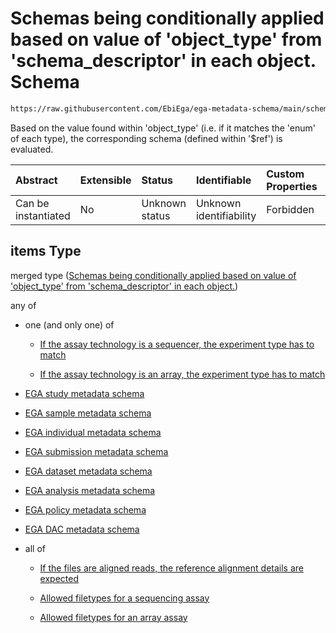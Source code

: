 # Schemas being conditionally applied based on value of 'object\_type' from 'schema\_descriptor' in each object. Schema

```txt
https://raw.githubusercontent.com/EbiEga/ega-metadata-schema/main/schemas/EGA.object-set.json#/properties/object_array/items
```

Based on the value found within 'object\_type' (i.e. if it matches the 'enum' of each type), the corresponding schema (defined within '$ref') is evaluated.

| Abstract            | Extensible | Status         | Identifiable            | Custom Properties | Additional Properties | Access Restrictions | Defined In                                                                           |
| :------------------ | :--------- | :------------- | :---------------------- | :---------------- | :-------------------- | :------------------ | :----------------------------------------------------------------------------------- |
| Can be instantiated | No         | Unknown status | Unknown identifiability | Forbidden         | Allowed               | none                | [EGA.object-set.json\*](../../../schemas/EGA.object-set.json "open original schema") |

## items Type

merged type ([Schemas being conditionally applied based on value of 'object\_type' from 'schema\_descriptor' in each object.](ega-15-properties-array-containing-metadata-objects-schemas-being-conditionally-applied-based-on-value-of-object_type-from-schema_descriptor-in-each-object.md))

any of

*   one (and only one) of

    *   [If the assay technology is a sequencer, the experiment type has to match](ega-9-oneof-if-the-assay-technology-is-a-sequencer-the-experiment-type-has-to-match.md "check type definition")

    *   [If the assay technology is an array, the experiment type has to match](ega-9-oneof-if-the-assay-technology-is-an-array-the-experiment-type-has-to-match.md "check type definition")

*   [EGA study metadata schema](ega-18.md "check type definition")

*   [EGA sample metadata schema](ega-17.md "check type definition")

*   [EGA individual metadata schema](ega-14.md "check type definition")

*   [EGA submission metadata schema](ega-19.md "check type definition")

*   [EGA dataset metadata schema](ega-13.md "check type definition")

*   [EGA analysis metadata schema](ega-10.md "check type definition")

*   [EGA policy metadata schema](ega-16.md "check type definition")

*   [EGA DAC metadata schema](ega-8.md "check type definition")

*   all of

    *   [If the files are aligned reads, the reference alignment details are expected](ega-11-allof-if-the-files-are-aligned-reads-the-reference-alignment-details-are-expected.md "check type definition")

    *   [Allowed filetypes for a sequencing assay](ega-11-allof-allowed-filetypes-for-a-sequencing-assay.md "check type definition")

    *   [Allowed filetypes for an array assay](ega-11-allof-allowed-filetypes-for-an-array-assay.md "check type definition")
